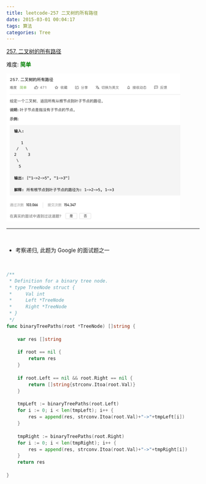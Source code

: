 ```yaml
---
title: leetcode-257 二叉树的所有路径
date: 2015-03-01 00:04:17
tags: 算法
categories: Tree
---
```



[257. 二叉树的所有路径](https://leetcode-cn.com/problems/binary-tree-paths/)

难度:  <font color="green">**简单**</font>


<img src="leetcode-257-二叉树的所有路径/0.png" width = 90% height = 50% />


<br>

---


<br>


- 考察递归, 此题为 Google 的面试题之一

<br>

```go
/**
 * Definition for a binary tree node.
 * type TreeNode struct {
 *     Val int
 *     Left *TreeNode
 *     Right *TreeNode
 * }
 */
func binaryTreePaths(root *TreeNode) []string {

    var res []string
    
    if root == nil {
        return res
    }

    if root.Left == nil && root.Right == nil {
        return []string{strconv.Itoa(root.Val)} 
    }

    tmpLeft := binaryTreePaths(root.Left)
	for i := 0; i < len(tmpLeft); i++ {
		res = append(res, strconv.Itoa(root.Val)+"->"+tmpLeft[i])
	}

	tmpRight := binaryTreePaths(root.Right)
	for i := 0; i < len(tmpRight); i++ {
		res = append(res, strconv.Itoa(root.Val)+"->"+tmpRight[i])
	}
	return res

}

```